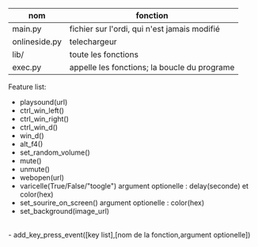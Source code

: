| nom           	| fonction                                     	|
|---------------	|----------------------------------------------	|
| main.py       	| fichier sur l'ordi, qui n'est jamais modifié 	|
| onlineside.py 	| telechargeur                                 	|
| lib/          	| toute les fonctions                          	|
| exec.py       	| appelle les fonctions; la boucle du programe 	|


Feature list:<br>
- playsound(url)<br>
- ctrl_win_left()<br>
- ctrl_win_right()<br>
- ctrl_win_d()<br>
- win_d()<br>
- alt_f4()<br>
- set_random_volume()<br>
- mute()<br>
- unmute()<br>
- webopen(url)<br>
- varicelle(True/False/"toogle") argument optionelle : delay(seconde) et color(hex)<br>
- set_sourire_on_screen() argument optionelle : color(hex)<br>
- set_background(image_url)<br>
<br>
- add_key_press_event([key list],[nom de la fonction,argument optionelle])
